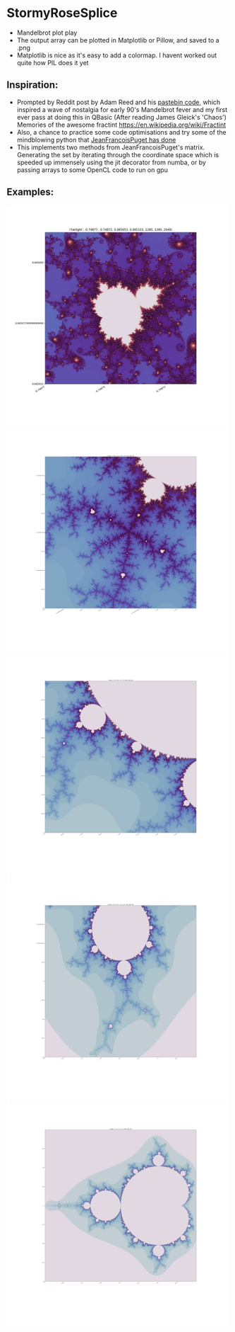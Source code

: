 # StormyRoseSplice
  - Mandelbrot plot play
  - The output array can be plotted in Matplotlib or Pillow, and saved to a .png
   - Matplotlib is nice as it's easy to add a colormap. I havent worked out quite how PIL does it yet

## Inspiration:
  - Prompted by Reddit post by Adam Reed and his [pastebin code](https://pastebin.com/mr8stzKx), which inspired a wave of nostalgia for early 90's Mandelbrot fever and my first ever pass at doing this in QBasic (After reading James Gleick's 'Chaos') Memories of the awesome fractint https://en.wikipedia.org/wiki/Fractint
  - Also, a chance to practice some code optimisations and try some of the mindblowing python that [JeanFrancoisPuget has done](https://www.ibm.com/developerworks/community/blogs/jfp/entry/How_To_Compute_Mandelbrodt_Set_Quickly?lang=en)
  - This implements two methods from JeanFrancoisPuget's matrix. Generating the set by iterating through the coordinate space which is speeded up immensely using the jit decorator from numba, or by passing arrays to some OpenCL code to run on gpu

## Examples:
![Plot example 1](docs/plot1.png)
![Plot example 2](docs/plot2.png)
![Plot example 3](docs/plot3.png)
![Plot example 4](docs/plot4.png)
![Plot example 5](docs/plot5.png)
